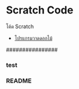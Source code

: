 # Scratch Code
 โค้ด Scratch 
  * [โปรแกรมวาดดอกไม้](https://github.com/phkaew/Scratch-Code/blob/main/Flower%20%20(Stamp%20forever).sb3)

################
### test ###
### README